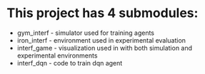 # This project has 4 submodules: #  
* gym_interf - simulator used for training agents
* iron_interf - environment used in experimental evaluation
* interf_game - visualization used in with both simulation and experimental environments
* interf_dqn - code to train dqn agent

